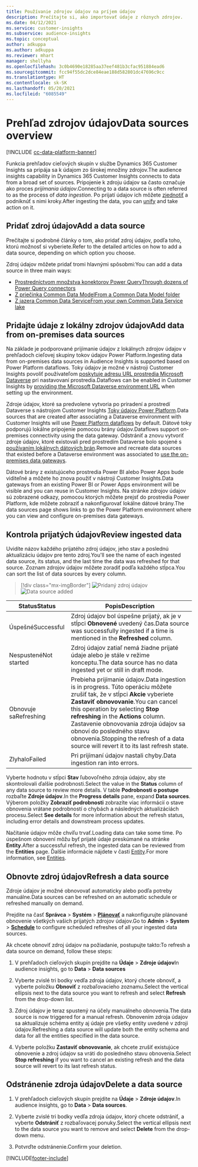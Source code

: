 ```yaml
---
title: Používanie zdrojov údajov na príjem údajov
description: Prečítajte si, ako importovať údaje z rôznych zdrojov.
ms.date: 04/12/2021
ms.service: customer-insights
ms.subservice: audience-insights
ms.topic: conceptual
author: adkuppa
ms.author: adkuppa
ms.reviewer: mhart
manager: shellyha
ms.openlocfilehash: 3c0b4690e18285aa37eef481b3cfac951884ead6
ms.sourcegitcommit: fcc94f55dc2dce84eae188d582801dc47696c9cc
ms.translationtype: HT
ms.contentlocale: sk-SK
ms.lasthandoff: 05/20/2021
ms.locfileid: "6085549"
---
```

# <a name="data-sources-overview"></a><span data-ttu-id="6b86b-103">Prehľad zdrojov údajov</span><span class="sxs-lookup"><span data-stu-id="6b86b-103">Data sources overview</span></span>

[!INCLUDE [cc-data-platform-banner](../includes/cc-data-platform-banner.md)]

<span data-ttu-id="6b86b-104">Funkcia prehľadov cieľových skupín v službe Dynamics 365 Customer Insights sa pripája sa k údajom zo širokej množiny zdrojov.</span><span class="sxs-lookup"><span data-stu-id="6b86b-104">The audience insights capability in Dynamics 365 Customer Insights connects to data from a broad set of sources.</span></span> <span data-ttu-id="6b86b-105">Pripojenie k zdroju údajov sa často označuje ako proces *prijímania údajov*.</span><span class="sxs-lookup"><span data-stu-id="6b86b-105">Connecting to a data source is often referred to as the process of *data ingestion*.</span></span> <span data-ttu-id="6b86b-106">Po prijatí údajov ich môžete [zjednotiť](data-unification.md) a podniknúť s nimi kroky.</span><span class="sxs-lookup"><span data-stu-id="6b86b-106">After ingesting the data, you can [unify](data-unification.md) and take action on it.</span></span>

## <a name="add-a-data-source"></a><span data-ttu-id="6b86b-107">Pridať zdroj údajov</span><span class="sxs-lookup"><span data-stu-id="6b86b-107">Add a data source</span></span>

<span data-ttu-id="6b86b-108">Prečítajte si podrobné články o tom, ako pridať zdroj údajov, podľa toho, ktorú možnosť si vyberiete.</span><span class="sxs-lookup"><span data-stu-id="6b86b-108">Refer to the detailed articles on how to add a data source, depending on which option you choose.</span></span>

<span data-ttu-id="6b86b-109">Zdroj údajov môžete pridať tromi hlavnými spôsobmi:</span><span class="sxs-lookup"><span data-stu-id="6b86b-109">You can add a data source in three main ways:</span></span>

- [<span data-ttu-id="6b86b-110">Prostredníctvom množstva konektorov Power Query</span><span class="sxs-lookup"><span data-stu-id="6b86b-110">Through dozens of Power Query connectors</span></span>](connect-power-query.md)
- [<span data-ttu-id="6b86b-111">Z priečinka Common Data Model</span><span class="sxs-lookup"><span data-stu-id="6b86b-111">From a Common Data Model folder</span></span>](connect-common-data-model.md)
- [<span data-ttu-id="6b86b-112">Z jazera Common Data Service</span><span class="sxs-lookup"><span data-stu-id="6b86b-112">From your own Common Data Service lake</span></span>](connect-common-data-service-lake.md)

## <a name="add-data-from-on-premises-data-sources"></a><span data-ttu-id="6b86b-113">Pridajte údaje z lokálny zdrojov údajov</span><span class="sxs-lookup"><span data-stu-id="6b86b-113">Add data from on-premises data sources</span></span>

<span data-ttu-id="6b86b-114">Na základe je podporované prijímanie údajov z lokálnych zdrojov údajov v prehľadoch cieľovej skupiny tokov údajov Power Platform.</span><span class="sxs-lookup"><span data-stu-id="6b86b-114">Ingesting data from on-premises data sources in Audience Insights is supported based on Power Platform dataflows.</span></span> <span data-ttu-id="6b86b-115">Toky údajov je možné v nástroji Customer Insights povoliť používateľom [poskytuje adresu URL prostredia Microsoft Dataverse](manage-environments.md#create-an-environment-in-an-existing-organization) pri nastavovaní prostredia.</span><span class="sxs-lookup"><span data-stu-id="6b86b-115">Dataflows can be enabled in Customer Insights by [providing the Microsoft Dataverse environment URL](manage-environments.md#create-an-environment-in-an-existing-organization) when setting up the environment.</span></span>

<span data-ttu-id="6b86b-116">Zdroje údajov, ktoré sa predvolene vytvoria po priradení a prostredí Dataverse s nástrojom Customer Insights [Toky údajov Power Platform](/power-query/dataflows/overview-dataflows-across-power-platform-dynamics-365).</span><span class="sxs-lookup"><span data-stu-id="6b86b-116">Data sources that are created after associating a Dataverse environment with Customer Insights will use [Power Platform dataflows](/power-query/dataflows/overview-dataflows-across-power-platform-dynamics-365) by default.</span></span> <span data-ttu-id="6b86b-117">Dátové toky podporujú lokálne pripojenie pomocou brány údajov.</span><span class="sxs-lookup"><span data-stu-id="6b86b-117">Dataflows support on-premises connectivity using the data gateway.</span></span> <span data-ttu-id="6b86b-118">Odstrániť a znovu vytvoriť zdroje údajov, ktoré existovali pred prostredím Dataverse bolo spojené s [používaním lokálnych dátových brán](/powerapps/maker/data-platform/using-dataflows-with-on-premises-data.md).</span><span class="sxs-lookup"><span data-stu-id="6b86b-118">Remove and recreate data sources that existed before a Dataverse environment was associated to [use the on-premises data gateways](/powerapps/maker/data-platform/using-dataflows-with-on-premises-data.md).</span></span>

<span data-ttu-id="6b86b-119">Dátové brány z existujúceho prostredia Power BI alebo Power Apps bude viditeľné a môžete ho znova použiť v nástroji Customer Insights.</span><span class="sxs-lookup"><span data-stu-id="6b86b-119">Data gateways from an existing Power BI or Power Apps environment will be visible and you can reuse in Customer Insights.</span></span> <span data-ttu-id="6b86b-120">Na stránke zdrojov údajov sú zobrazené odkazy, pomocou ktorých môžete prejsť do prostredia Power Platform, kde môžete zobraziť a nakonfigurovať lokálne dátové brány.</span><span class="sxs-lookup"><span data-stu-id="6b86b-120">The data sources page shows links to go the Power Platform environment where you can view and configure on-premises data gateways.</span></span>

## <a name="review-ingested-data"></a><span data-ttu-id="6b86b-121">Kontrola prijatých údajov</span><span class="sxs-lookup"><span data-stu-id="6b86b-121">Review ingested data</span></span>

<span data-ttu-id="6b86b-122">Uvidíte názov každého prijatého zdroj údajov, jeho stav a poslednú aktualizáciu údajov pre tento zdroj.</span><span class="sxs-lookup"><span data-stu-id="6b86b-122">You'll see the name of each ingested data source, its status, and the last time the data was refreshed for that source.</span></span> <span data-ttu-id="6b86b-123">Zoznam zdrojov údajov môžete zoradiť podľa každého stĺpca.</span><span class="sxs-lookup"><span data-stu-id="6b86b-123">You can sort the list of data sources by every column.</span></span>

> [!div class="mx-imgBorder"]
> <span data-ttu-id="6b86b-124">![Pridaný zdroj údajov](media/configure-data-datasource-added.png "Pridaný zdroj údajov")</span><span class="sxs-lookup"><span data-stu-id="6b86b-124">![Data source added](media/configure-data-datasource-added.png "Data source added")</span></span>

|<span data-ttu-id="6b86b-125">Status</span><span class="sxs-lookup"><span data-stu-id="6b86b-125">Status</span></span>  |<span data-ttu-id="6b86b-126">Popis</span><span class="sxs-lookup"><span data-stu-id="6b86b-126">Description</span></span>  |
|---------|---------|
|<span data-ttu-id="6b86b-127">Úspešné</span><span class="sxs-lookup"><span data-stu-id="6b86b-127">Successful</span></span>   |<span data-ttu-id="6b86b-128">Zdroj údajov bol úspešne prijatý, ak je v stĺpci **Obnovené** uvedený čas.</span><span class="sxs-lookup"><span data-stu-id="6b86b-128">Data source was successfully ingested if a time is mentioned in the **Refreshed** column.</span></span>
|<span data-ttu-id="6b86b-129">Nespustené</span><span class="sxs-lookup"><span data-stu-id="6b86b-129">Not started</span></span>   |<span data-ttu-id="6b86b-130">Zdroj údajov zatiaľ nemá žiadne prijaté údaje alebo je stále v režime konceptu.</span><span class="sxs-lookup"><span data-stu-id="6b86b-130">The data source has no data ingested yet or still in draft mode.</span></span>         |
|<span data-ttu-id="6b86b-131">Obnovuje sa</span><span class="sxs-lookup"><span data-stu-id="6b86b-131">Refreshing</span></span>    |<span data-ttu-id="6b86b-132">Prebieha prijímanie údajov.</span><span class="sxs-lookup"><span data-stu-id="6b86b-132">Data ingestion is in progress.</span></span> <span data-ttu-id="6b86b-133">Túto operáciu môžete zrušiť tak, že v stĺpci **Akcie** vyberiete **Zastaviť obnovovanie**.</span><span class="sxs-lookup"><span data-stu-id="6b86b-133">You can cancel this operation by selecting **Stop refreshing** in the **Actions** column.</span></span> <span data-ttu-id="6b86b-134">Zastavenie obnovovania zdroja údajov sa obnoví do posledného stavu obnovenia.</span><span class="sxs-lookup"><span data-stu-id="6b86b-134">Stopping the refresh of a data source will revert it to its last refresh state.</span></span>       |
|<span data-ttu-id="6b86b-135">Zlyhalo</span><span class="sxs-lookup"><span data-stu-id="6b86b-135">Failed</span></span>     |<span data-ttu-id="6b86b-136">Pri prijímaní údajov nastali chyby.</span><span class="sxs-lookup"><span data-stu-id="6b86b-136">Data ingestion ran into errors.</span></span>         |

<span data-ttu-id="6b86b-137">Vyberte hodnotu v stĺpci **Stav** ľubovoľného zdroja údajov, aby ste skontrolovali ďalšie podrobnosti.</span><span class="sxs-lookup"><span data-stu-id="6b86b-137">Select the value in the **Status** column of any data source to review more details.</span></span> <span data-ttu-id="6b86b-138">V table **Podrobnosti o postupe** rozbaľte **Zdroje údajov**.</span><span class="sxs-lookup"><span data-stu-id="6b86b-138">In the **Progress details** pane, expand **Data sources**.</span></span> <span data-ttu-id="6b86b-139">Výberom položky **Zobraziť podrobnosti** zobrazíte viac informácií o stave obnovenia vrátane podrobností o chybách a následných aktualizáciách procesu.</span><span class="sxs-lookup"><span data-stu-id="6b86b-139">Select **See details** for more information about the refresh status, including error details and downstream process updates.</span></span>

<span data-ttu-id="6b86b-140">Načítanie údajov môže chvíľu trvať.</span><span class="sxs-lookup"><span data-stu-id="6b86b-140">Loading data can take some time.</span></span> <span data-ttu-id="6b86b-141">Po úspešnom obnovení môžu byť prijaté údaje preskúmané na stránke **Entity**.</span><span class="sxs-lookup"><span data-stu-id="6b86b-141">After a successful refresh, the ingested data can be reviewed from the **Entities** page.</span></span> <span data-ttu-id="6b86b-142">Ďalšie informácie nájdete v časti [Entity](entities.md).</span><span class="sxs-lookup"><span data-stu-id="6b86b-142">For more information, see [Entities](entities.md).</span></span>

## <a name="refresh-a-data-source"></a><span data-ttu-id="6b86b-143">Obnovte zdroj údajov</span><span class="sxs-lookup"><span data-stu-id="6b86b-143">Refresh a data source</span></span>

<span data-ttu-id="6b86b-144">Zdroje údajov je možné obnovovať automaticky alebo podľa potreby manuálne.</span><span class="sxs-lookup"><span data-stu-id="6b86b-144">Data sources can be refreshed on an automatic schedule or refreshed manually on demand.</span></span> 

<span data-ttu-id="6b86b-145">Prejdite na časť **Správca** > **Systém** > [**Plánovať**](system.md#schedule-tab) a nakonfigurujte plánované obnovenie všetkých vašich prijatých zdrojov údajov.</span><span class="sxs-lookup"><span data-stu-id="6b86b-145">Go to **Admin** > **System** > [**Schedule**](system.md#schedule-tab) to configure scheduled refreshes of all your ingested data sources.</span></span>

<span data-ttu-id="6b86b-146">Ak chcete obnoviť zdroj údajov na požiadanie, postupujte takto:</span><span class="sxs-lookup"><span data-stu-id="6b86b-146">To refresh a data source on demand, follow these steps:</span></span>

1. <span data-ttu-id="6b86b-147">V prehľadoch cieľových skupín prejdite na **Údaje** > **Zdroje údajov**</span><span class="sxs-lookup"><span data-stu-id="6b86b-147">In audience insights, go to **Data** > **Data sources**</span></span>

2. <span data-ttu-id="6b86b-148">Vyberte zvislé tri bodky vedľa zdroja údajov, ktorý chcete obnoviť, a vyberte položku **Obnoviť** z rozbaľovacieho zoznamu.</span><span class="sxs-lookup"><span data-stu-id="6b86b-148">Select the vertical ellipsis next to the data source you want to refresh and select **Refresh** from the drop-down list.</span></span>

3. <span data-ttu-id="6b86b-149">Zdroj údajov je teraz spustený na účely manuálneho obnovenia.</span><span class="sxs-lookup"><span data-stu-id="6b86b-149">The data source is now triggered for a manual refresh.</span></span> <span data-ttu-id="6b86b-150">Obnovením zdroja údajov sa aktualizuje schéma entity aj údaje pre všetky entity uvedené v zdroji údajov.</span><span class="sxs-lookup"><span data-stu-id="6b86b-150">Refreshing a data source will update both the entity schema and data for all the entities specified in the data source.</span></span>

4. <span data-ttu-id="6b86b-151">Vyberte položku **Zastaviť obnovovanie**, ak chcete zrušiť existujúce obnovenie a zdroj údajov sa vráti do posledného stavu obnovenia.</span><span class="sxs-lookup"><span data-stu-id="6b86b-151">Select **Stop refreshing** if you want to cancel an existing refresh and the data source will revert to its last refresh status.</span></span>

## <a name="delete-a-data-source"></a><span data-ttu-id="6b86b-152">Odstránenie zdroja údajov</span><span class="sxs-lookup"><span data-stu-id="6b86b-152">Delete a data source</span></span>

1. <span data-ttu-id="6b86b-153">V prehľadoch cieľových skupín prejdite na **Údaje** > **Zdroje údajov**.</span><span class="sxs-lookup"><span data-stu-id="6b86b-153">In audience insights, go to **Data** > **Data sources**.</span></span>

2. <span data-ttu-id="6b86b-154">Vyberte zvislé tri bodky vedľa zdroja údajov, ktorý chcete odstrániť, a vyberte **Odstrániť** z rozbaľovacej ponuky.</span><span class="sxs-lookup"><span data-stu-id="6b86b-154">Select the vertical ellipsis next to the data source you want to remove and select **Delete** from the drop-down menu.</span></span>

3. <span data-ttu-id="6b86b-155">Potvrďte odstránenie.</span><span class="sxs-lookup"><span data-stu-id="6b86b-155">Confirm your deletion.</span></span>


[!INCLUDE[footer-include](../includes/footer-banner.md)]
